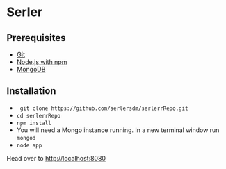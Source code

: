 # Serler



## Prerequisites 

* [Git](http://git-scm.com/)
* [Node.js with npm](https://nodejs.org/en/)
* [MongoDB](https://docs.mongodb.org/manual/installation/)

## Installation

* ` git clone https://github.com/serlersdm/serlerrRepo.git`
* `cd serlerrRepo`
* `npm install`
* You will need a Mongo instance running. In a new terminal window run `mongod`
* `node app`

Head over to [http://localhost:8080](http://localhost:8080)
